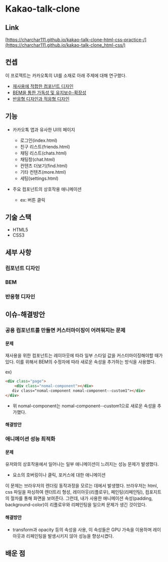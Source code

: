 # Kakao-talk-clone

## Link

[https://charchar111.github.io/kakao-talk-clone-html-css-practice-/](https://charchar111.github.io/kakao-talk-clone_html-css/)

## 컨셉

이 프로젝트는 카카오톡의 UI를 소재로 아래 주제에 대해 연구했다.

- [재사용에 적합한 컴포넌트 디자인](#컴포넌트-디자인)
- [BEM을 통한 가독성 및 유지보수-확장성](#BEM)
- [반응형 디자인과 적응형 디자인](#반응형-디자인)

## 기능
- 카카오톡 앱과 유사한 UI의 페이지
    - 로그인(index.html)
    - 친구 리스트(friends.html)
    - 채팅 리스트(chats.html)
    - 채팅창(chat.html)
    - 컨텐츠 더보기(find.html)
    - 기타 컨텐츠(more.html)
    - 세팅(settings.html)

 - 주요 컴포넌트의 상호작용 애니메이션
   - ex: 버튼 클릭 

## 기술 스택

- HTML5
- CSS3

## 세부 사항

### 컴포넌트 디자인

### BEM
### 반응형 디자인



## 이슈-해결방안
### 공용 컴포넌트를 만들면 커스터마이징이 어려워지는 문제
#### 문제
재사용을 위한 컴포넌트는 레이아웃에 따라 일부 스타일 값을 커스터마이징해야할 때가 있다.
이를 위해서 BEM의 수정자에 따라 새로운 속성을 추가하는 방식을 사용했다.

ex)

```html
<div class="page">
    <div class="nomal-component"></div>
   div class="nomal-component nomal-component--custom1"></div>
</div>
```

- 위 nomal-component는 nomal-component--custom1으로 새로운 속성을 추가했다.


#### 해결방안

### 애니메이션 성능 최적화
#### 문제
유저와의 상호작용에서 일어나는 일부 애니메이션이 느려지는 성능 문제가 발생했다.

- 요소의 호버링이나 클릭, 포커스에 대한 애니메이션

이 문제는 브라우저의 렌더링 동작과정을 모르는 데에서 발생했다. 브라우저는 html, css 파일을 파싱하여 렌더트리 형성, 레이아웃(리플로우), 페인팅(리페인팅), 컴포지트의 절차를 통해 화면을 보여준다.
그런데, 내가 사용한 애니메이션 속성(padding, background-color)이 리플로우와 리페인팅을 일으켜 문제가 생긴 것이었다.
  
#### 해결방안
- transform과 opacity 등의 속성을 사용, 이 속성들은 GPU 가속을 이용하며 레이아웃과 리페인팅을 발생시키지 않아 성능을 향상시켰다.


## 배운 점
